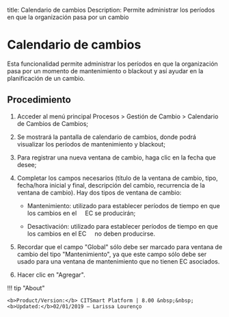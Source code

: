 title: Calendario de cambios
Description: Permite administrar los períodos en que la organización pasa por un cambio
# Calendario de cambios

Esta funcionalidad permite administrar los períodos en que la organización pasa por un momento de mantenimiento o blackout y así ayudar en la planificación de un cambio.

Procedimiento
------------

1.  Acceder al menú principal Procesos \>
    Gestión de Cambio \> Calendario de Cambios de Cambios;

2.  Se mostrará la pantalla de calendario de cambios, donde podrá visualizar los períodos de mantenimiento y blackout;

3.  Para registrar una nueva ventana de cambio, haga clic en la fecha que desee;

4.  Completar los campos necesarios (título de la ventana de cambio, tipo, fecha/hora
    inicial y final, descripción del cambio, recurrencia de la ventana de cambio).
    Hay dos tipos de ventana de cambio:

    -   Mantenimiento: utilizado para establecer períodos de tiempo en que los cambios en el
    EC se producirán;

    -   Desactivación: utilizado para establecer períodos de tiempo en que los cambios en el EC
    no deben producirse.

5.  Recordar que el campo "Global" sólo debe ser marcado para ventana de cambio del
    tipo "Mantenimiento", ya que este campo sólo debe ser usado para una ventana
    de mantenimiento que no tienen EC asociados.

6.  Hacer clic en "Agregar".

!!! tip "About"

    <b>Product/Version:</b> CITSmart Platform | 8.00 &nbsp;&nbsp;
    <b>Updated:</b>02/01/2019 – Larissa Lourenço
